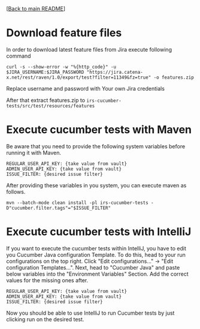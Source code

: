 [[Back to main README](../README.md)]

# Download feature files

In order to download latest feature files from Jira execute following command

``curl -s --show-error -w "%{http_code}" -u $JIRA_USERNAME:$JIRA_PASSWORD "https://jira.catena-x.net/rest/raven/1.0/export/test?filter=11349&fz=true" -o features.zip``

Replace username and password with Your own Jira credentials

After that extract features.zip to `irs-cucumber-tests/src/test/resources/features`

# Execute cucumber tests with Maven

Be aware that you need to provide the following system variables before running it with Maven.

````
REGULAR_USER_API_KEY: {take value from vault}
ADMIN_USER_API_KEY: {take value from vault}
ISSUE_FILTER: {desired issue filter}
````

After providing these variables in you system, you can execute maven as follows.

``mvn --batch-mode clean install -pl irs-cucumber-tests -D"cucumber.filter.tags"="$ISSUE_FILTER"``

# Execute cucumber tests with IntelliJ

If you want to execute the cucumber tests within IntelliJ, you have to edit you Cucumber Java configuration Template.
To do this, head to your run configurations on the top right. Click "Edit configurations..." -> "Edit configuration Templates...".
Next, head to "Cucumber Java" and paste below variables into the "Environment Variables" Section. Add the correct values for the missing ones after.

````
REGULAR_USER_API_KEY: {take value from vault}
ADMIN_USER_API_KEY: {take value from vault}
ISSUE_FILTER: {desired issue filter}
````

Now you should be able to use IntelliJ to run Cucumber tests by just clicking run on the desired test.
